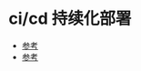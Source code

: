 <!--
 * @Author: jackning 270580156@qq.com
 * @Date: 2024-06-18 10:46:11
 * @LastEditors: jackning 270580156@qq.com
 * @LastEditTime: 2024-08-08 08:00:14
 * @Description: bytedesk.com https://github.com/Bytedesk/bytedesk
 *   Please be aware of the BSL license restrictions before installing Bytedesk IM – 
 *  selling, reselling, or hosting Bytedesk IM as a service is a breach of the terms and automatically terminates your rights under the license. 
 *  仅支持企业内部员工自用，严禁私自用于销售、二次销售或者部署SaaS方式销售 
 *  Business Source License 1.1: https://github.com/Bytedesk/bytedesk/blob/main/LICENSE 
 *  contact: 270580156@qq.com 
 *  技术/商务联系：270580156@qq.com
 * Copyright (c) 2024 by bytedesk.com, All Rights Reserved. 
-->
# ci/cd 持续化部署

- [参考](https://juejin.cn/post/7057776355450028045)
- [参考](https://blog.csdn.net/weixin_43233914/article/details/134186796)

